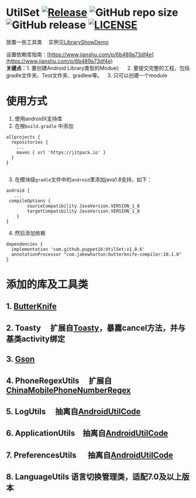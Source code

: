 # UtilSet  [![Release](https://jitpack.io/v/puppet16/utilset.svg)](https://jitpack.io/#puppet16/UtilSet)   ![GitHub repo size](https://img.shields.io/github/repo-size/puppet16/utilset.svg?color=green)   ![GitHub release](https://img.shields.io/github/release/puppet16/UtilSet.svg)    [![LICENSE](https://img.shields.io/badge/license-Anti%20996-blue.svg?style=flat-square)](https://github.com/996icu/996.ICU/blob/master/LICENSE)


放置一些工具类 &emsp;实例见[LibraryShowDemo](https://github.com/puppet16/LibraryShowDemo)

设置依赖库指南：[https://www.jianshu.com/p/6b489a73df4e](https://www.jianshu.com/p/6b489a73df4e)  
**关键点**：1. 要创建Android Library类型的Moduel; &emsp; 2. 要提交完整的工程，包括gradle文件夹、Test文件夹、gradlew等。&emsp;3. 只可以创建一个module

# 使用方式

1. 使用androidX支持库
2. 在根`build.gradle` 中添加

```
allprojects {
  repositories {
    ...
    maven { url 'https://jitpack.io' }
  }
}
 
```
3. 在模块级`gradle`文件中的`android`里添加java1.8支持，如下：
```
android {
   ...
 compileOptions {
        sourceCompatibility JavaVersion.VERSION_1_8
        targetCompatibility JavaVersion.VERSION_1_8
    }
}
```
4. 然后添加依赖

```
dependencies {
  implementation 'com.github.puppet16:UtilSet:v1.0.6'
  annotationProcessor "com.jakewharton:butterknife-compiler:10.1.0"
}
```

# 添加的库及工具类

## 1. [ButterKnife](https://github.com/JakeWharton/butterknife)

## 2. Toasty &emsp;扩展自[Toasty](https://github.com/GrenderG/Toasty)，暴露cancel方法，并与基类activity绑定

## 3. [Gson](https://github.com/google/gson)

## 4. PhoneRegexUtils &emsp;扩展自[ChinaMobilePhoneNumberRegex](https://github.com/VincentSit/ChinaMobilePhoneNumberRegex)

## 5. LogUtils &emsp;抽离自[AndroidUtilCode](https://github.com/Blankj/AndroidUtilCode)

## 6. ApplicationUtils&emsp;抽离自[AndroidUtilCode](https://github.com/Blankj/AndroidUtilCode)

## 7. PreferencesUtils &emsp; 抽离自[AndroidUtilCode](https://github.com/Blankj/AndroidUtilCode)

## 8. LanguageUtils 语言切换管理类，适配7.0及以上版本  

